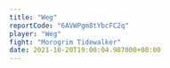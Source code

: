 ```yaml
---
title: "Weg"
reportCode: "6AVWPgm8tYbcFC2q"
player: "Weg"
fight: "Morogrim Tidewalker"
date: 2021-10-20T19:00:04.987000+00:00
---
```

